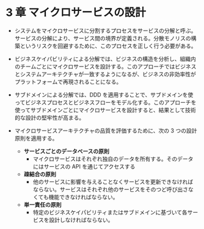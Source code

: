 # 3 章 マイクロサービスの設計

- システムをマイクロサービスに分割するプロセスをサービスの分解と呼ぶ。サービスの分解により、サービス間の境界が定義される。分散モノリスの構築というリスクを回避するために、このプロセスを正しく行う必要がある。

- ビジネスケイパビリティによる分解では、ビジネスの構造を分析し、組織内のチームごとにマイクロサービスを設計する。このアプローチではビジネスとシステムアーキテクチャが一致するようになるが、ビジネスの非効率性がプラットフォームで再現されることになる。

- サブドメインによる分解では、DDD を適用することで、サブドメインを使ってビジネスプロセスとビジネスフローをモデル化する。このアプローチを使ってサブドメインごとにマイクロサービスを設計すると、結果として技術的な設計の堅牢性が高まる。

- マイクロサービスアーキテクチャの品質を評価するために、次の 3 つの設計原則を適用する。
  - **サービスごとのデータベースの原則**
    - マイクロサービスはそれぞれ独自のデータを所有する。そのデータにはサービスの API を通じてアクセスする
  - **疎結合の原則**
    - 他のサービスに影響を与えることなくサービスを更新できなければならない。サービスはそれぞれ他のサービスをそのつど呼び出さなくても機能できなければならない。
  - **単一責任の原則**
    - 特定のビジネスケイパビリティまたはサブドメインに基づいて各サービスを設計しなければならない。

